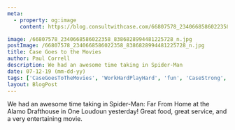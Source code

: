 ```yaml
---
meta:
  - property: og:image
    content: https://blog.consultwithcase.com/66807578_2340668586022358_8386828994481225728_n.jpg

image: /66807578_2340668586022358_8386828994481225728_n.jpg
postImage: /66807578_2340668586022358_8386828994481225728_n.jpg
title: Case Goes to the Movies
author: Paul Correll
description: We had an awesome time taking in Spider-Man
date: 07-12-19 (mm-dd-yy)
tags: ['CaseGoesToTheMovies', 'WorkHardPlayHard', 'fun', 'CaseStrong', 'mcu']
layout: BlogPost
---
```


We had an awesome time taking in Spider-Man: Far From Home at the Alamo Drafthouse in One Loudoun yesterday! Great food, great service, and a very entertaining movie.